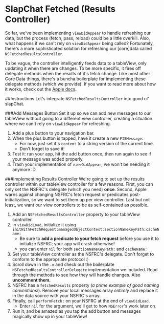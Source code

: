 

# SlapChat Fetched (Results Controller)


So far, we've been implementing `viewDidAppear` to handle refreshing our data, but the process (fetch, pass, reload) could be a little overkill. Also, what happens if we can't rely on `viewDidAppear` being called? Fortunately, there's a more sophisticated solution for refreshing our [core]data called `NSFetchedResultsController`. 

To be vague, the controller intelligently feeds data to a tableView, only updating it when there are changes. To be more specific, it fires off delegate methods when the results of it's fetch change. Like most other Core Data things, there's a buncha boilerplate for implementing these delegate methods (which we provide). If you want to read more about how it works, check out the [Apple docs](https://developer.apple.com/library/ios/documentation/CoreData/Reference/NSFetchedResultsController_Class/).

##Instructions
Let's integrate `NSFetchedResultsController` into good ol' slapChat.

###Add Messages Button
Set it up so we can add new messages to our tableView without going to a different view controller, creating a situation where we can't rely on `viewDidAppear` for refreshing.

1. Add a plus button to your navigation bar.
2. When the plus button is tapped, have it create a new `FISMessage`.   
   - For now, just set it's `content` to a string version of the current time.
   - Don't forget to save it! 
3. Test it: run your app, hit the add button once, then run again to see if your message was added properly.
4. Trash your implementation of `viewDidAppear`; we won't be needing it anymore :D

###Implementing Results Controller
We're going to set up the results controller within our tableView controller for a few reasons. First, you can only set the NSFRC's delegate (which you need) **once**. Second, Apple warns against changing NSFRC's fetch request or predicates post-initialization, so we want to set them up per view controller. Last but not least, we want our view controllers to be as self-contained as possible.

1. Add an `NSFetchedResultsController` property to your tableView controller.
2. In `viewDidLoad`, initialize it using `initWithFetchRequest:managedObjectContext:sectionNameKeyPath:cacheName:`
   - Be sure to **add a predicate to your fetch request** before you use it to initialize NSFRC; your app will crash otherwise! 
   - you can enter `nil` for both `sectionNameKeyPath:` and `cacheName:`
3. Set your tableView controller as the NSFRC's delegate. Don't forget to conform to the appropriate protocol :)
4. Scroll down in the `.m` and check out the boilerplate `NSFetchedResultsControllerDelegate` implementation we included.
Read through the methods to see how they will handle changes. Also **uncomment them.**
5. NSFRC has a `fetchedResults` property (*a prime example of good naming conventions!*). Remove your local messages array *entirely* and replace it in the data source with your NSFRC's array.
6. Finally, call `performFetch:` on your NSFRC at the end of `viewDidLoad`. 
   - Enter `nil` for the argument, we'll get to how `NSError`'s work later on.
7. Run it, and be amazed as you tap the add button and messages magically show up in your tableView! 